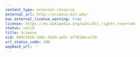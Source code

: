 ```yaml
---
content_type: external-resource
external_url: http://science.mit.edu/
has_external_license_warning: true
license: https://en.wikipedia.org/wiki/All_rights_reserved
status: valid
title: Science
uid: 809c541b-2e0c-4a59-a45c-aff810eca735
url_status_code: 200
wayback_url: ''
---
```


